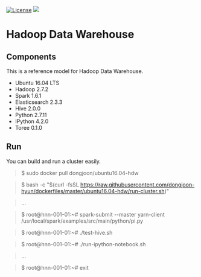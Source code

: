 [![License](https://img.shields.io/badge/license-Apache%202-blue.svg)](LICENSE)
[![](https://badge.imagelayers.io/dongjoon/ubuntu16.04-hdw:latest.svg)](https://imagelayers.io/?images=dongjoon/ubuntu16.04-hdw:latest)

Hadoop Data Warehouse
====================

Components
----------
This is a reference model for Hadoop Data Warehouse.

* Ubuntu 16.04 LTS
* Hadoop 2.7.2
* Spark 1.6.1
* Elasticsearch 2.3.3
* Hive 2.0.0
* Python 2.7.11
* IPython 4.2.0
* Toree 0.1.0

Run
---
You can build and run a cluster easily.

> $ sudo docker pull dongjoon/ubuntu16.04-hdw

> $ bash -c "$(curl -fsSL https://raw.githubusercontent.com/dongjoon-hyun/dockerfiles/master/ubuntu16.04-hdw/run-cluster.sh)"

> ...

> $ root@hnn-001-01:~# spark-submit --master yarn-client /usr/local/spark/examples/src/main/python/pi.py

> $ root@hnn-001-01:~# ./test-hive.sh 

> $ root@hnn-001-01:~# ./run-ipython-notebook.sh

> ...

> $ root@hnn-001-01:~# exit

